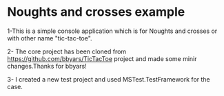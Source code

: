 # Noughts and crosses example
1-This is a simple console application which is for Noughts and crosses or with other name "tic-tac-toe". 

2- The core project has been cloned from https://github.com/bbyars/TicTacToe project and made some minir changes.Thanks for bbyars!

3- I created a new test project and used MSTest.TestFramework for the case.
